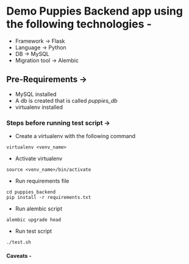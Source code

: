 # Demo Puppies Backend app using the following technologies -

* Framework -> Flask
* Language -> Python
* DB -> MySQL
* Migration tool -> Alembic

## Pre-Requirements ->

* MySQL installed
* A db is created that is called *puppies_db*
* virtualenv installed

### Steps before running test script ->

* Create a virtualenv with the following command

`virtualenv <venv_name>`

* Activate virtualenv

`source <venv_name>/bin/activate`

* Run requirements file

`cd puppies_backend`
<br/>
`pip install -r requirements.txt`

* Run alembic script

`alembic upgrade head`

* Run test script

`./test.sh`

#### Caveats -
